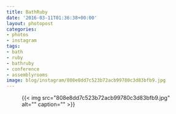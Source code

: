 ```yaml
---
title: BathRuby
date: '2016-03-11T01:36:38+00:00'
layout: photopost
categories:
- photos
- instagram
tags:
- bath
- ruby
- bathruby
- conference
- assemblyrooms
image: blog/instagram/808e8dd7c523b72acb99780c3d83bfb9.jpg
---
```


<figure class="photo photo--square">
  {{< img src="808e8dd7c523b72acb99780c3d83bfb9.jpg" alt="" caption="" >}}

</figure>



